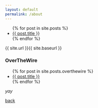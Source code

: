 ```yaml
---
layout: default
permalink: /about
---
```



<ul>
  {% for post in site.posts %}
    <li>
      <a href="{{ site.baseurl }}/{{ post.url }}">{{ post.title }}</a>
    </li>
  {% endfor %}
</ul>

<p>{{ site.url }}{{ site.baseurl }}</p>

### OverTheWire

<ul>
  {% for post in site.posts.overthewire %}
    <li>
      <a href="{{ site.baseurl }}/{{ post.url }}">{{ post.title }}</a>
    </li>
  {% endfor %}
</ul>

_yay_

[back](./)
